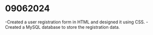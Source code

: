 # 09062024

-Created a user registration form in HTML and designed it using CSS.
-Created a MySQL database to store the registration data.


